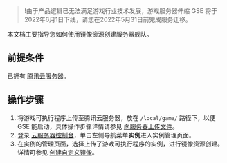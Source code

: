 >!由于产品逻辑已无法满足游戏行业技术发展，游戏服务器伸缩 GSE 将于2022年6月1日下线，请您在2022年5月31日前完成服务迁移。



本文档主要指导您如何使用镜像资源创建服务器舰队。

## 前提条件

已拥有 [腾讯云服务器](https://cloud.tencent.com/product/cvm)。

## 操作步骤

1. 将游戏可执行程序上传至腾讯云服务器，放在 `/local/game/` 路径下，以便 GSE 能启动，具体操作步骤详情请参见 [向服务器上传文件](https://cloud.tencent.com/developer/article/1561918)。
2. 登录 [云服务器控制台](https://console.cloud.tencent.com/cvm/instance/index?rid=1)，单击左侧导航菜单**实例**进入实例管理页面。
3. 在实例的管理页面，选择上传了游戏可执行程序的实例，进行镜像资源创建。详情可参见 [创建自定义镜像](https://cloud.tencent.com/document/product/213/4942)。

